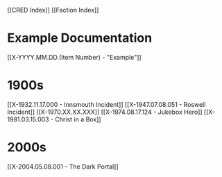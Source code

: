 [[CRED Index]]
[[Faction Index]]

# Example Documentation
[[X-YYYY.MM.DD.(Item Number) - "Example"]]

# 1900s
[[X-1932.11.17.000 - Innsmouth Incident]]
[[X-1947.07.08.051 - Roswell Incident]]
[[X-1970.XX.XX.XXX]]
[[X-1974.08.17.124 - Jukebox Hero]]
[[X-1981.03.15.003 - Christ in a Box]]

# 2000s
[[X-2004.05.08.001 - The Dark Portal]]